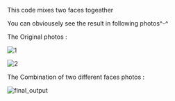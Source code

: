 This code mixes two faces togeather

You can obviousely see the result in following photos^-^

The Original photos : 

![1](https://user-images.githubusercontent.com/88210093/140579974-ac84ae3e-3f2a-49c4-81b9-978461d4c9b4.jpg)

![2](https://user-images.githubusercontent.com/88210093/140579987-91a7d229-3161-4a65-8bae-20cfaa122800.jpg)

The Combination of two different faces photos : 

![final_output](https://user-images.githubusercontent.com/88210093/140579988-2fb45acf-b051-4155-90a2-c163eafb87d0.jpg)
